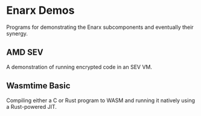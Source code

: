 # Enarx Demos
Programs for demonstrating the Enarx subcomponents and eventually their synergy.

## AMD SEV
A demonstration of running encrypted code in an SEV VM.

## Wasmtime Basic
Compiling either a C or Rust program to WASM and running it natively using a Rust-powered JIT.
